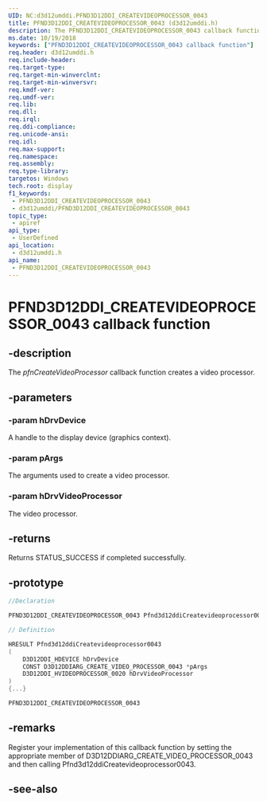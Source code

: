 ```yaml
---
UID: NC:d3d12umddi.PFND3D12DDI_CREATEVIDEOPROCESSOR_0043
title: PFND3D12DDI_CREATEVIDEOPROCESSOR_0043 (d3d12umddi.h)
description: The PFND3D12DDI_CREATEVIDEOPROCESSOR_0043 callback function creates a video processor.
ms.date: 10/19/2018
keywords: ["PFND3D12DDI_CREATEVIDEOPROCESSOR_0043 callback function"]
req.header: d3d12umddi.h
req.include-header: 
req.target-type: 
req.target-min-winverclnt: 
req.target-min-winversvr: 
req.kmdf-ver: 
req.umdf-ver: 
req.lib: 
req.dll: 
req.irql: 
req.ddi-compliance: 
req.unicode-ansi: 
req.idl: 
req.max-support: 
req.namespace: 
req.assembly: 
req.type-library: 
targetos: Windows
tech.root: display
f1_keywords:
 - PFND3D12DDI_CREATEVIDEOPROCESSOR_0043
 - d3d12umddi/PFND3D12DDI_CREATEVIDEOPROCESSOR_0043
topic_type:
 - apiref
api_type:
 - UserDefined
api_location:
 - d3d12umddi.h
api_name:
 - PFND3D12DDI_CREATEVIDEOPROCESSOR_0043
---
```


# PFND3D12DDI_CREATEVIDEOPROCESSOR_0043 callback function


## -description

The <i>pfnCreateVideoProcessor</i> callback function creates a video processor.

## -parameters

### -param hDrvDevice

A handle to the display device (graphics context).

### -param pArgs

The arguments used to create a video processor.

### -param hDrvVideoProcessor

The video processor.

## -returns

Returns STATUS_SUCCESS if completed successfully.

## -prototype

```cpp
//Declaration

PFND3D12DDI_CREATEVIDEOPROCESSOR_0043 Pfnd3d12ddiCreatevideoprocessor0043;

// Definition

HRESULT Pfnd3d12ddiCreatevideoprocessor0043
(
	D3D12DDI_HDEVICE hDrvDevice
	CONST D3D12DDIARG_CREATE_VIDEO_PROCESSOR_0043 *pArgs
	D3D12DDI_HVIDEOPROCESSOR_0020 hDrvVideoProcessor
)
{...}

PFND3D12DDI_CREATEVIDEOPROCESSOR_0043


```

## -remarks

Register your implementation of this callback function by setting the appropriate member of D3D12DDIARG_CREATE_VIDEO_PROCESSOR_0043 and then calling Pfnd3d12ddiCreatevideoprocessor0043.

## -see-also

